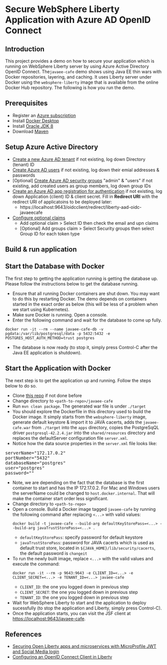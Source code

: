 # Secure WebSphere Liberty Application with Azure AD OpenID Connect

## Introduction
This project provides a demo on how to secure your application which is running on WebSphere Liberty server by using Azure Active Directory OpenID Connect.
The`javaee-cafe` demo shows using Java EE thin wars with Docker repositories, layering, and caching. It uses Liberty server under Docker using the `websphere-liberty` image that is available from the online Docker Hub repository. The following is how you run the demo.

## Prerequisites
* Register an [Azure subscription](https://azure.microsoft.com/en-us/)
* Install [Docker Desktop](https://www.docker.com/products/docker-desktop)
* Install [Oracle JDK 8](https://www.oracle.com/java/technologies/javase-jdk8-downloads.html)
* Download [Maven](https://maven.apache.org/download.cgi)

## Setup Azure Active Directory
* [Create a new Azure AD tenant](https://docs.microsoft.com/en-us/azure/active-directory/develop/quickstart-create-new-tenant#create-a-new-azure-ad-tenant) if not existing, log down Directory (tenant) ID
* [Create Azure AD users](https://docs.microsoft.com/en-us/azure/openshift/howto-aad-app-configuration#create-a-new-azure-active-directory-user) if not existing, log down their emial addresses & passwords
* [Optional] [Create Azure AD security groups](https://docs.microsoft.com/en-us/azure/openshift/howto-aad-app-configuration#create-an-azure-ad-security-group) "admin" & "users" if not existing, add created users as group members, log down group IDs 
* [Create an Azure AD app registration for authentication](https://docs.microsoft.com/en-us/azure/openshift/configure-azure-ad-ui#create-an-azure-active-directory-application-for-authentication) if not existing, log down Application (client) ID & client secret. Fill in <b>Redirect URI</b> with the redirect URI of applicatoins to be deployed later:
  * https://<span></span>localhost:9643/oidcclient/redirect/liberty-aad-oidc-javaeecafe
* [Configure optional claims](https://docs.microsoft.com/en-us/azure/openshift/configure-azure-ad-ui#configure-optional-claims)
  * Add optional claim > Select ID then check the email and upn claims
  * [Optional] Add groups claim > Select Security groups then select Group ID for each token type

## Build & run application
## Start the Database with Docker
The first step to getting the application running is getting the database up. Please follow the instructions below to get the database running.

* Ensure that all running Docker containers are shut down. You may want to do this by restarting Docker. The demo depends on containers started in the exact order as below (this will be less of a problem when we start using Kubernetes).
* Make sure Docker is running. Open a console.
* Enter the following command and wait for the database to come up fully.
```
docker run -it --rm --name javaee-cafe-db -v pgdata:/var/lib/postgresql/data -p 5432:5432 -e POSTGRES_HOST_AUTH_METHOD=trust postgres
```
* The database is now ready (to stop it, simply press Control-C after the Java EE application is shutdown).

## Start the Application with Docker
The next step is to get the application up and running. Follow the steps below to do so.

* Clone [this repo](https://github.com/majguo/liberty-aad-oidc) if not done before
* Change directory to `<path-to-repo>/javaee-cafe`
* Run `mvn clean package`. The generated war file is under `./target`
* You should explore the Dockerfile in this directory used to build the Docker image. It simply starts from the `websphere-liberty` image, generate default keystore & import it to JAVA cacerts, adds the `javaee-cafe.war` from `./target` into the `apps` directory, copies the PostgreSqQL driver `postgresql-42.2.4.jar` into the `shared/resources` directory and replaces the defaultServer configuration file `server.xml`.
* Notice how the data source properties in the `server.xml` file looks like:
<pre>serverName="172.17.0.2"
portNumber="5432"
databaseName="postgres"
user="postgres"
password=""</pre>
* Note, we are depending on the fact that the database is the first container to start and has the IP 172.17.0.2. For Mac and Windows users the serverName could be changed to `host.docker.internal`. That will make the container start order less significant.
* Change directory to `<path-to-repo>`
* Open a console. Build a Docker image tagged `javaee-cafe` by running the following command after replacing `<...>` with valid values:
	```
	docker build -t javaee-cafe --build-arg defaultKeyStorePass=<...> --build-arg javaTrustStorePass=<...> .
	```
  * `defaultKeyStorePass`: specify password for default keystore
  * `javaTrustStorePass`: password for JAVA cacerts which is used as default trust store, located in `${JAVA_HOME}/lib/security/cacerts`, the default password is `changeit`
* To run the newly built image, replace `<...>` with the valid values and execute the command:
	```
	docker run -it --rm -p 9643:9643 -e CLIENT_ID=<...> -e CLIENT_SECRET=<...> -e TENANT_ID=<...> javaee-cafe
	```
  * `CLIENT_ID`: the one you logged down in previous step
  * `CLIENT_SECRET`: the one you logged down in previous step
  * `TENANT_ID`: the one you logged down in previous step
* Wait for WebSphere Liberty to start and the application to deploy sucessfully (to stop the application and Liberty, simply press Control-C).
* Once the application starts, you can visit the JSF client at [https://localhost:9643/javaee-cafe](https://localhost:9643/javaee-cafe).

## References
* [Securing Open Liberty apps and microservices with MicroProfile JWT and Social Media login](https://openliberty.io/blog/2019/08/29/securing-microservices-social-login-jwt.html)
* [Configuring an OpenID Connect Client in Liberty](https://www.ibm.com/support/knowledgecenter/SSEQTP_liberty/com.ibm.websphere.wlp.doc/ae/twlp_config_oidc_rp.html)